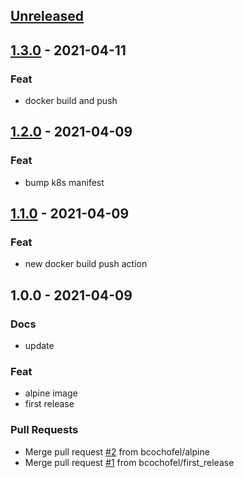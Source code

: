 
<a name="unreleased"></a>
## [Unreleased]


<a name="1.3.0"></a>
## [1.3.0] - 2021-04-11
### Feat
- docker build and push


<a name="1.2.0"></a>
## [1.2.0] - 2021-04-09
### Feat
- bump k8s manifest


<a name="1.1.0"></a>
## [1.1.0] - 2021-04-09
### Feat
- new docker build push action


<a name="1.0.0"></a>
## 1.0.0 - 2021-04-09
### Docs
- update

### Feat
- alpine image
- first release

### Pull Requests
- Merge pull request [#2](https://github.com/bcochofel/terraform-azurerm-aks/issues/2) from bcochofel/alpine
- Merge pull request [#1](https://github.com/bcochofel/terraform-azurerm-aks/issues/1) from bcochofel/first_release


[Unreleased]: https://github.com/bcochofel/terraform-azurerm-aks/compare/1.3.0...HEAD
[1.3.0]: https://github.com/bcochofel/terraform-azurerm-aks/compare/1.2.0...1.3.0
[1.2.0]: https://github.com/bcochofel/terraform-azurerm-aks/compare/1.1.0...1.2.0
[1.1.0]: https://github.com/bcochofel/terraform-azurerm-aks/compare/1.0.0...1.1.0
